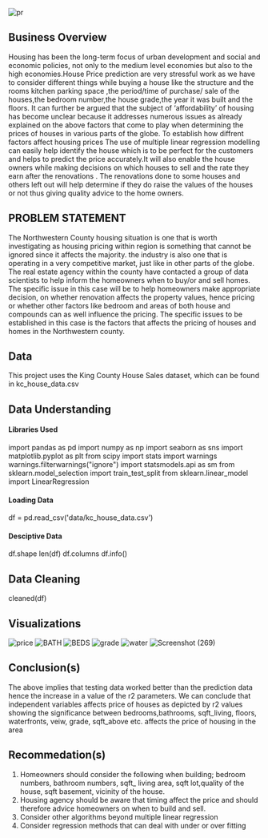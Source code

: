 ![pr](https://user-images.githubusercontent.com/124495669/233356860-524bd666-5dd6-4404-848d-95244e65f371.jpg)
## Business Overview
Housing has been the long-term focus of urban development and social and economic policies, not only to the medium level economies but also to the high economies.House Price prediction are very stressful work as we have to consider different things while buying a house like the structure and the rooms kitchen parking space ,the period/time of purchase/ sale of the houses,the bedroom number,the house grade,the year it was built and the floors.
It can further be argued that the subject of ‘affordability’ of housing has become unclear because it addresses numerous issues as already explained on the above factors that come to play when determining the prices of houses in various parts of the globe.
To establish how diffrent factors affect housing prices The use of multiple linear regression modelling can easily help identify the house which is to be perfect for the customers and helps to predict the price accurately.It will also enable the house owners while making decisions on which houses to sell and the rate they earn after  the renovations . The renovations done to some houses and others left out will help determine if they do raise the values of the houses or not thus giving quality advice to the home owners.

## PROBLEM STATEMENT

The Northwestern County housing situation is one that is worth investigating as housing pricing within region is something that cannot be ignored since it affects the majority. the industry is also one that is operating in a very competitive market, just like in other parts of the globe.
The real estate agency within the county have contacted a group of data scientists to help inform the homeowners when to buy/or and sell homes. The specific issue in this case will be to help homeowners make appropriate decision, on whether renovation affects the property values, hence pricing or whether other factors like bedroom and areas of both house and compounds can as well influence the pricing.
The specific issues to be established in this case is the factors that affects the pricing of houses and homes in the Northwestern county.

## Data
This project uses the King County House Sales dataset, which can be found in kc_house_data.csv

## Data Understanding

#### Libraries Used
import pandas as pd
import numpy as np
import seaborn as sns
import matplotlib.pyplot as plt
from scipy import stats
import warnings
warnings.filterwarnings("ignore")
import statsmodels.api as sm
from sklearn.model_selection import train_test_split
from sklearn.linear_model import LinearRegression

#### Loading Data

df = pd.read_csv('data/kc_house_data.csv')

#### Desciptive Data

df.shape
len(df)
df.columns
df.info()

## Data Cleaning

cleaned(df)

## Visualizations

![price](https://user-images.githubusercontent.com/124495669/233357684-44b0fa3d-251f-4dda-8b42-b22be7bc6ba5.png)
![BATH](https://user-images.githubusercontent.com/124495669/233357739-6c835755-53ec-478f-a60f-29d107e2ddac.png)
![BEDS](https://user-images.githubusercontent.com/124495669/233357767-47707131-f0d1-463e-b7d6-5e7468333410.png)
![grade](https://user-images.githubusercontent.com/124495669/233357806-a1573820-d9ce-4b7c-82aa-f9adf618cbe4.png)
![water](https://user-images.githubusercontent.com/124495669/233357858-ccc3cdeb-3a7e-4d8e-aae0-9c1d5a44e311.png)
![Screenshot (269)](https://user-images.githubusercontent.com/124572155/233436542-eddcbfcb-10da-4c24-96ad-984a3a14b46f.png)

## Conclusion(s)

The above implies that testing data worked better than the prediction data hence the increase in a value of the r2 parameters. We can conclude that independent variables affects price of houses as  depicted by r2 values showing the significance between bedrooms,bathrooms, sqft_living, floors, waterfronts, veiw, grade, sqft_above etc. affects the price of housing in the area

## Recommedation(s)

1. Homeowners should consider the following when building; bedroom numbers, bathroom numbers, sqft_ living area, sqft lot,quality of the house, sqft basement, vicinity of the house.
2. Housing agency should be aware that timing affect the price and should therefore advice homeowners on when to build and sell.
3. Consider other algorithms beyond multiple linear regression
4. Consider regression methods that can deal with under or over fitting 
